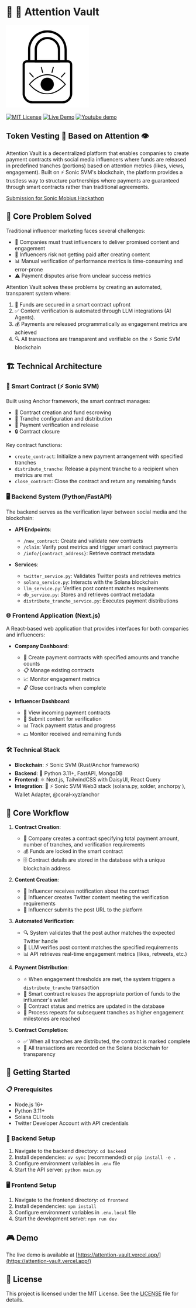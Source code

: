 # 🏦 🔐 Attention Vault
![Attention Vault Logo](frontend/public/logo.png)

[![MIT License](https://img.shields.io/badge/License-MIT-blue.svg)](https://opensource.org/licenses/MIT)
[![Live Demo](https://img.shields.io/badge/demo-online-green.svg)](https://attention-vault.vercel.app/)
[![Youtube demo](https://img.shields.io/badge/youtube-demo-red?logo=youtube)](https://youtu.be/mfBIXVsPKmQ)


## Token Vesting 🔐 Based on Attention 👁️

Attention Vault is a decentralized platform that enables companies to create payment contracts with social media influencers where funds are released in predefined tranches (portions) based on attention metrics (likes, views, engagement). Built on ⚡ Sonic SVM's blockchain, the platform provides a trustless way to structure partnerships where payments are guaranteed through smart contracts rather than traditional agreements.

[Submission for Sonic Mobius Hackathon](https://hackathon.sonic.game/)

## 🎯 Core Problem Solved

Traditional influencer marketing faces several challenges:
- 🤝 Companies must trust influencers to deliver promised content and engagement
- 💸 Influencers risk not getting paid after creating content
- 📊 Manual verification of performance metrics is time-consuming and error-prone
- ⚠️ Payment disputes arise from unclear success metrics

Attention Vault solves these problems by creating an automated, transparent system where:
1. 🔐 Funds are secured in a smart contract upfront
2. ✅ Content verification is automated through LLM integrations (AI Agents).
3. 💰 Payments are released programmatically as engagement metrics are achieved
4. 🔍 All transactions are transparent and verifiable on the ⚡ Sonic SVM blockchain

## 🏗️ Technical Architecture

### 📜 Smart Contract (⚡ Sonic SVM)
Built using Anchor framework, the smart contract manages:
- 💼 Contract creation and fund escrowing
- 🔢 Tranche configuration and distribution
- 🧾 Payment verification and release
- 🔒 Contract closure

Key contract functions:
- `create_contract`: Initialize a new payment arrangement with specified tranches
- `distribute_tranche`: Release a payment tranche to a recipient when metrics are met
- `close_contract`: Close the contract and return any remaining funds

### 🖥️ Backend System (Python/FastAPI)
The backend serves as the verification layer between social media and the blockchain:

- **API Endpoints**:
  - `/new_contract`: Create and validate new contracts
  - `/claim`: Verify post metrics and trigger smart contract payments
  - `/info/{contract_address}`: Retrieve contract metadata

- **Services**:
  - `twitter_service.py`: Validates Twitter posts and retrieves metrics
  - `solana_service.py`: Interacts with the Solana blockchain
  - `llm_service.py`: Verifies post content matches requirements
  - `db_service.py`: Stores and retrieves contract metadata
  - `distribute_tranche_service.py`: Executes payment distributions

### 🌐 Frontend Application (Next.js)
A React-based web application that provides interfaces for both companies and influencers:

- **Company Dashboard**:
  - 📝 Create payment contracts with specified amounts and tranche counts
  - 📋 Manage existing contracts
  - 📈 Monitor engagement metrics
  - 🔓 Close contracts when complete

- **Influencer Dashboard**:
  - 👀 View incoming payment contracts
  - 📱 Submit content for verification
  - 📊 Track payment status and progress
  - 💵 Monitor received and remaining funds

### 🛠️ Technical Stack
- **Blockchain**: ⚡ Sonic SVM (Rust/Anchor framework)
- **Backend**: 🐍 Python 3.11+, FastAPI, MongoDB
- **Frontend**: ⚛️ Next.js, TailwindCSS with DaisyUI, React Query
- **Integration**: 🔌 ⚡ Sonic SVM Web3 stack (solana.py, solder, anchorpy ), Wallet Adapter, @coral-xyz/anchor

## 🔄 Core Workflow

1. **Contract Creation**:
   - 🏢 Company creates a contract specifying total payment amount, number of tranches, and verification requirements
   - 💰 Funds are locked in the smart contract
   - 🗄️ Contract details are stored in the database with a unique blockchain address

2. **Content Creation**:
   - 👋 Influencer receives notification about the contract
   - 📱 Influencer creates Twitter content meeting the verification requirements
   - 🔗 Influencer submits the post URL to the platform

3. **Automated Verification**:
   - 🔍 System validates that the post author matches the expected Twitter handle
   - 🤖 LLM verifies post content matches the specified requirements
   - 📊 API retrieves real-time engagement metrics (likes, retweets, etc.)

4. **Payment Distribution**:
   - ⭐ When engagement thresholds are met, the system triggers a `distribute_tranche` transaction
   - 💸 Smart contract releases the appropriate portion of funds to the influencer's wallet
   - 🔄 Contract status and metrics are updated in the database
   - 🔁 Process repeats for subsequent tranches as higher engagement milestones are reached

5. **Contract Completion**:
   - ✅ When all tranches are distributed, the contract is marked complete
   - 📝 All transactions are recorded on the Solana blockchain for transparency

## 🚀 Getting Started

### 📋 Prerequisites
- Node.js 16+
- Python 3.11+
- Solana CLI tools
- Twitter Developer Account with API credentials

### 🔧 Backend Setup
1. Navigate to the backend directory: `cd backend`
2. Install dependencies: `uv sync` (recommended) or `pip install -e .`
3. Configure environment variables in `.env` file
4. Start the API server: `python main.py`

### 🖥️ Frontend Setup
1. Navigate to the frontend directory: `cd frontend`
2. Install dependencies: `npm install`
3. Configure environment variables in `.env.local` file
4. Start the development server: `npm run dev`

## 🎮 Demo

The live demo is available at [https://attention-vault.vercel.app/](https://attention-vault.vercel.app/)

## 📄 License

This project is licensed under the MIT License. See the [LICENSE](LICENSE) file for details.
